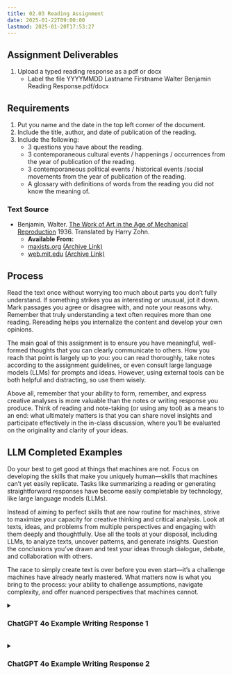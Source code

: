 ```yaml
---
title: 02.03 Reading Assignment
date: 2025-01-22T09:00:00
lastmod: 2025-01-20T17:53:27
---
```


## Assignment Deliverables

1. Upload a typed reading response as a pdf or docx
   - Label the file YYYYMMDD Lastname Firstname Walter Benjamin Reading Response.pdf/docx

## Requirements

1. Put you name and the date in the top left corner of the document.
2. Include the title, author, and date of publication of the reading.
3. Include the following:
   - 3 questions you have about the reading.
   - 3 contemporaneous cultural events / happenings / occurrences from the year of publication of the reading.
   - 3 contemporaneous political events / historical events /social movements from the year of publication of the reading.
   - A glossary with definitions of words from the reading you did not know the meaning of.

### Text Source

- Benjamin, Walter. [The Work of Art in the Age of Mechanical Reproduction](https://www.marxists.org/reference/subject/philosophy/works/ge/benjamin.htm) 1936. Translated by Harry Zohn.
  - **Available From:**
  - [maxists.org](https://www.marxists.org/) [(Archive Link)](https://web.archive.org/web/20240418175200/https://www.marxists.org/reference/subject/philosophy/works/ge/benjamin.htm)
  - [web.mit.edu](https://web.mit.edu/) [(Archive Link)](https://web.archive.org/web/20240622141032/https://web.mit.edu/allanmc/www/benjamin.pdf)

## Process

Read the text once without worrying too much about parts you don’t fully understand. If something strikes you as interesting or unusual, jot it down. Mark passages you agree or disagree with, and note your reasons why. Remember that truly understanding a text often requires more than one reading. Rereading helps you internalize the content and develop your own opinions.

The main goal of this assignment is to ensure you have meaningful, well-formed thoughts that you can clearly communicate to others. How you reach that point is largely up to you: you can read thoroughly, take notes according to the assignment guidelines, or even consult large language models (LLMs) for prompts and ideas. However, using external tools can be both helpful and distracting, so use them wisely.

Above all, remember that your ability to form, remember, and express creative analyses is more valuable than the notes or writing response you produce. Think of reading and note-taking (or using any tool) as a means to an end: what ultimately matters is that you can share novel insights and participate effectively in the in-class discussion, where you’ll be evaluated on the originality and clarity of your ideas.

## LLM Completed Examples

Do your best to get good at things that machines are not. Focus on developing the skills that make you uniquely human—skills that machines can’t yet easily replicate. Tasks like summarizing a reading or generating straightforward responses have become easily completable by technology, like large language models (LLMs).

Instead of aiming to perfect skills that are now routine for machines, strive to maximize your capacity for creative thinking and critical analysis. Look at texts, ideas, and problems from multiple perspectives and engaging with them deeply and thoughtfully. Use all the tools at your disposal, including LLMs, to analyze texts, uncover patterns, and generate insights. Question the conclusions you’ve drawn and test your ideas through dialogue, debate, and collaboration with others.

The race to simply create text is over before you even start—it’s a challenge machines have already nearly mastered. What matters now is what you bring to the process: your ability to challenge assumptions, navigate complexity, and offer nuanced perspectives that machines cannot.

<details>
<summary>

### ChatGPT 4o Example Writing Response 1

</summary>

_This ChatGPT 4o example response was generated from merely pasting the content of the assignment above as the prompt. The text of the reading was not included. The simple prompt of "do the assignment" was enough to burp out plenty of text._

**Name:** [Your Name]  
**Date:** [Today's Date]

**Title:** _The Work of Art in the Age of Mechanical Reproduction_  
**Author:** Walter Benjamin  
**Date of Publication:** 1936

#### 1. Questions about the Reading

1. How does Benjamin’s concept of "aura" relate to contemporary debates about digital art and NFTs?
2. What are the implications of Benjamin’s analysis for the role of artists in political movements today?
3. Does Benjamin’s argument about the democratization of art through reproduction hold true in the age of social media?

#### 2. Contemporaneous Cultural Events (1936)

1. The film _Modern Times_ by Charlie Chaplin was released, critiquing industrialization and labor conditions, paralleling Benjamin’s ideas about art and technology.
2. The debut of _Gone with the Wind_ by Margaret Mitchell marked a significant cultural phenomenon in literature.
3. The establishment of the San Francisco Museum of Modern Art highlighted growing institutional support for modern art.

#### 3. Contemporaneous Political Events / Historical Movements (1936)

1. The Spanish Civil War began, representing a major ideological conflict between fascism and democracy.
2. The Berlin Olympics were held, showcasing Nazi propaganda and the international tensions of the pre-WWII era.
3. Franklin D. Roosevelt was re-elected as U.S. President, continuing the New Deal policies aimed at economic recovery during the Great Depression.

#### 4. Glossary

1. **Aura** - The unique presence and authenticity of a work of art, particularly tied to its original context of creation.
2. **Mechanical Reproduction** - The process by which art and media are duplicated using technology, such as printing or film, diminishing their “aura.”
3. **Cult Value** - The value of art derived from its ritual or religious significance, as opposed to its exhibition value in public spaces.
4. **Exhibition Value** - The worth of art based on its accessibility and ability to be widely displayed or distributed.
5. **Fascism** - A political ideology characterized by authoritarian nationalism, suppression of dissent, and the merging of state and corporate power.

#### Reflection and Notes

Reading Benjamin’s essay emphasized how art's function has shifted from ritualistic and cult-like to widely disseminated and politically charged. His notion of “aura” challenges how we perceive authenticity in today’s context, particularly when images, videos, and digital creations are endlessly replicated and shared.

This reading pushed me to think critically about how new technologies (such as AI) continue to reshape our cultural and artistic landscape, both democratizing access and raising questions about the value of originality.

</details>
<br>
<details>
<summary>

### ChatGPT 4o Example Writing Response 2

</summary>

_This second ChatGPT 4o example response was generated from the prompt, "do the assignment again with all new information as if a second student completed it"_

**Name:** [Second Student’s Name]  
**Date:** [Today's Date]

**Title:** _The Work of Art in the Age of Mechanical Reproduction_  
**Author:** Walter Benjamin  
**Date of Publication:** 1936

#### 1. Questions about the Reading

1. How does the shift from “cult value” to “exhibition value” affect the perception of traditional art forms like painting or sculpture?
2. In what ways does Benjamin’s idea of art’s political potential apply to modern protest movements?
3. Could Benjamin’s critique of mechanical reproduction extend to the digital manipulation of images and video today?

#### 2. Contemporaneous Cultural Events (1936)

1. The _Life_ magazine photojournalism format launched, revolutionizing visual storytelling and aligning with Benjamin’s focus on reproduction.
2. Sergei Eisenstein’s film _Bezhin Meadow_ was produced, highlighting the use of cinema as a medium for political messaging.
3. The International Surrealist Exhibition opened in London, reflecting the avant-garde artistic movements of the time.

#### 3. Contemporaneous Political Events / Historical Movements (1936)

1. Adolf Hitler reoccupied the Rhineland in violation of the Treaty of Versailles, marking a key event leading up to WWII.
2. The Great Purge began in the Soviet Union under Stalin, showcasing state control and the suppression of dissent.
3. Italy’s invasion of Ethiopia escalated tensions and highlighted the failures of the League of Nations in preventing aggression.

#### 4. Glossary

1. **Dialectical Materialism** - A Marxist concept emphasizing the role of material conditions in shaping societal changes.
2. **Technological Reproducibility** - The ability to replicate art and other works through mechanical processes, such as printing or film production.
3. **Aura Decay** - The diminishing of an artwork’s “aura” or unique presence due to mass reproduction and technological advancements.
4. **Mass Culture** - Cultural products created for and consumed by large audiences, often critiqued for prioritizing entertainment over depth.
5. **Propaganda** - Media or communication used to influence public opinion, often by governments or organizations for political purposes.

#### Reflection and Notes

Benjamin’s essay resonated with contemporary concerns about the role of technology in shaping culture. His analysis of art’s reproducibility made me think about how digital tools have democratized creative processes while simultaneously challenging ideas of originality. The comparison of art's “cult value” to its modern “exhibition value” raises important questions about how audiences engage with art in an era dominated by screens.

The parallels between Benjamin’s historical context and today’s digital landscape suggest that issues of authenticity, political impact, and cultural relevance continue to evolve but remain deeply intertwined with technology.

</details>
<br>
